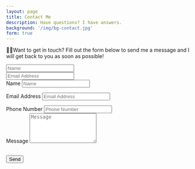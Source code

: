 ```yaml
---
layout: page
title: Contact Me
description: Have questions? I have answers.
background: '/img/bg-contact.jpg'
form: true
---
```


<p>Want to get in touch? Fill out the form below to send me a message and I will get back to you as soon as possible!</p>
<form name="sentMessage" id="contactForm" novalidate="">
<div class="honeypot">
  <div>
    <input type="text" id="name" placeholder="Name" tabindex="-1" autocomplete="off"/>
  </div>
  <div>
    <input type="email" id="email" placeholder="Email Address" tabindex="-1" autocomplete="off"/>
  </div>
</div>

  <div class="control-group">
    <div class="form-group floating-label-form-group controls">
      <label>Name</label>
      <input type="text" class="form-control" placeholder="Name" id="6E616D65" required="" data-validation-required-message="Please enter your name." />
      <p class="help-block text-danger"></p>
    </div>
  </div>
  <div class="control-group">
    <div class="form-group floating-label-form-group controls">
      <label>Email Address</label>
      <input type="email" class="form-control" placeholder="Email Address" id="656D61696C" required="" data-validation-required-message="Please enter your email address." />
      <p class="help-block text-danger"></p>
    </div>
  </div>
  <div class="control-group">
    <div class="form-group col-xs-12 floating-label-form-group controls">
      <label>Phone Number</label>
      <input type="tel" class="form-control" placeholder="Phone Number" id="70686F6E65" />
    </div>
  </div>
  <div class="control-group">
    <div class="form-group floating-label-form-group controls">
      <label>Message</label>
      <textarea rows="5" class="form-control" placeholder="Message" id="6D657373616765" required="" data-validation-required-message="Please enter a message."></textarea>
      <p class="help-block text-danger"></p>
    </div>
  </div>
  <br />
  <div id="success"></div>
  <div class="form-group">
    <button type="submit" class="btn btn-primary" id="sendMessageButton">Send</button>
  </div>
</form>